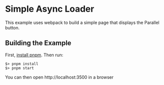 # Simple Async Loader
This example uses webpack to build a simple page that displays the Parallel button.

## Building the Example
First, [install pnpm](https://pnpm.io/installation).  Then run:

```shell
$> pnpm install
$> pnpm start
```

You can then open http://localhost:3500 in a browser